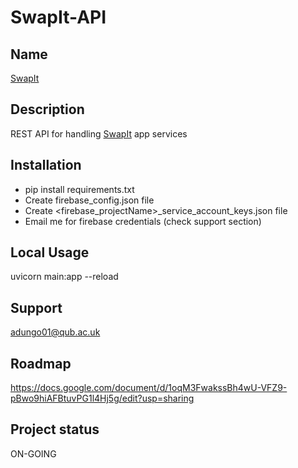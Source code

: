 # SwapIt-API

## Name

[SwapIt](https://gitlab2.eeecs.qub.ac.uk/40253397/swapit)

## Description

REST API for handling [SwapIt](https://gitlab2.eeecs.qub.ac.uk/40253397/swapit) app services

## Installation

- pip install requirements.txt
- Create firebase_config.json file
- Create <firebase_projectName>\_service_account_keys.json file
- Email me for firebase credentials (check support section)

## Local Usage

uvicorn main:app --reload

## Support

adungo01@qub.ac.uk

## Roadmap

https://docs.google.com/document/d/1oqM3FwakssBh4wU-VFZ9-pBwo9hiAFBtuvPG1l4Hj5g/edit?usp=sharing

## Project status

ON-GOING
